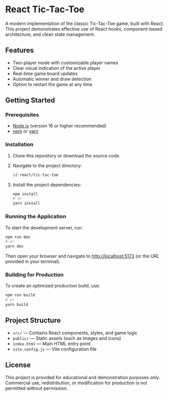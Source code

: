 # React Tic-Tac-Toe

A modern implementation of the classic Tic-Tac-Toe game, built with React. This project demonstrates effective use of React hooks, component-based architecture, and clean state management.

## Features

- Two-player mode with customizable player names
- Clear visual indication of the active player
- Real-time game board updates
- Automatic winner and draw detection
- Option to restart the game at any time

## Getting Started

### Prerequisites

- [Node.js](https://nodejs.org/) (version 16 or higher recommended)
- [npm](https://www.npmjs.com/) or [yarn](https://yarnpkg.com/)

### Installation

1. Clone this repository or download the source code.
2. Navigate to the project directory:

   ```sh
   cd react/tic-tac-toe
   ```

3. Install the project dependencies:

   ```sh
   npm install
   # or
   yarn install
   ```

### Running the Application

To start the development server, run:

```sh
npm run dev
# or
yarn dev
```

Then open your browser and navigate to [http://localhost:5173](http://localhost:5173) (or the URL provided in your terminal).

### Building for Production

To create an optimized production build, use:

```sh
npm run build
# or
yarn build
```

## Project Structure

- `src/` &mdash; Contains React components, styles, and game logic
- `public/` &mdash; Static assets (such as images and icons)
- `index.html` &mdash; Main HTML entry point
- `vite.config.js` &mdash; Vite configuration file

## License

This project is provided for educational and demonstration purposes only.  
Commercial use, redistribution, or modification for production is not permitted without permission.
